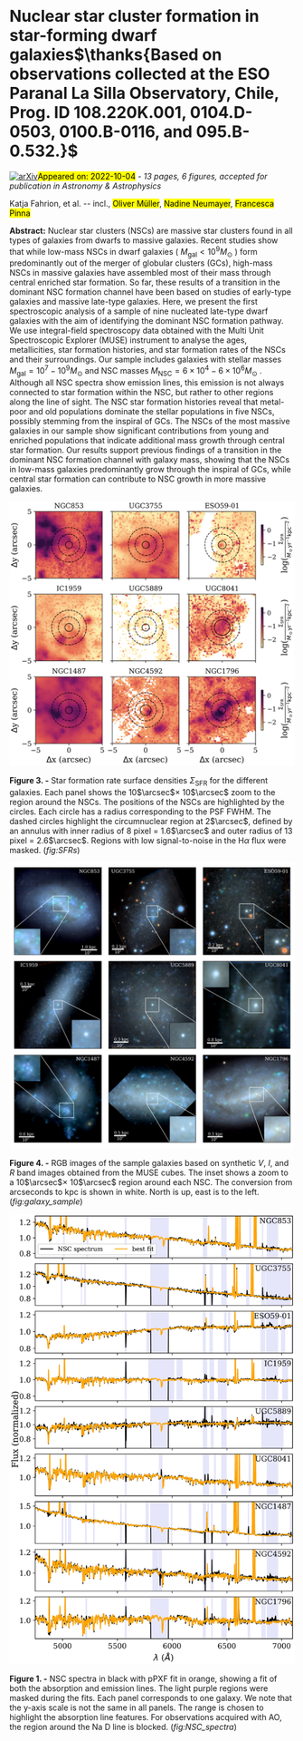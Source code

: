 <div class="macros" style="visibility:hidden;">
$\newcommand{\ensuremath}{}$
$\newcommand{\xspace}{}$
$\newcommand{\object}[1]{\texttt{#1}}$
$\newcommand{\farcs}{{.}''}$
$\newcommand{\farcm}{{.}'}$
$\newcommand{\arcsec}{''}$
$\newcommand{\arcmin}{'}$
$\newcommand{\ion}[2]{#1#2}$
$\newcommand{\textsc}[1]{\textrm{#1}}$
$\newcommand{\hl}[1]{\textrm{#1}}$
$\newcommand{\footnote}[1]{}$
$\newcommand$</div>

<div class="macros" style="visibility:hidden;">
$\newcommand{\ensuremath}{}$
$\newcommand{\xspace}{}$
$\newcommand{\object}[1]{\texttt{#1}}$
$\newcommand{\farcs}{{.}''}$
$\newcommand{\farcm}{{.}'}$
$\newcommand{\arcsec}{''}$
$\newcommand{\arcmin}{'}$
$\newcommand{\ion}[2]{#1#2}$
$\newcommand{\textsc}[1]{\textrm{#1}}$
$\newcommand{\hl}[1]{\textrm{#1}}$
$\newcommand{\footnote}[1]{}$
$\newcommand$</div>



<div id="title">

# Nuclear star cluster formation in star-forming dwarf galaxies$\thanks{Based on observations collected at the ESO Paranal La Silla Observatory, Chile, Prog. ID 108.220K.001, 0104.D-0503, 0100.B-0116, and 095.B-0.532.}$

</div>
<div id="comments">

[![arXiv](https://img.shields.io/badge/arXiv-2210.01556-b31b1b.svg)](https://arxiv.org/abs/2210.01556)<mark>Appeared on: 2022-10-04</mark> - _13 pages, 6 figures, accepted for publication in Astronomy & Astrophysics_

</div>
<div id="authors">

Katja Fahrion, et al. -- incl., <mark>Oliver Müller</mark>, <mark>Nadine Neumayer</mark>, <mark>Francesca Pinna</mark>

</div>
<div id="abstract">

**Abstract:** Nuclear star clusters (NSCs) are massive star clusters found in all types of galaxies from dwarfs to massive galaxies. Recent studies show that while low-mass NSCs in dwarf galaxies ( $M_\text{gal} < 10^{9} M_\odot$ ) form predominantly out of the merger of globular clusters (GCs), high-mass NSCs in massive galaxies have assembled most of their mass through central enriched star formation. So far, these results of a transition in the dominant NSC formation channel have been based on studies of early-type galaxies and massive late-type galaxies. Here, we present the first spectroscopic analysis of a sample of nine nucleated late-type dwarf galaxies with the aim of identifying the dominant NSC formation pathway. We use integral-field spectroscopy data obtained with the Multi Unit Spectroscopic Explorer (MUSE) instrument to analyse the ages, metallicities, star formation histories, and star formation rates of the NSCs and their surroundings. Our sample includes galaxies with stellar masses $M_\text{gal} = 10^7 - 10^9 M_\odot$ and NSC masses $M_\text{NSC} = 6 \times 10^4 - 6 \times 10^{6} M_\odot$ . Although all NSC spectra show emission lines, this emission is not always connected to star formation within the NSC, but rather to other regions along the line of sight. The NSC star formation histories reveal that metal-poor and old populations dominate the stellar populations in five NSCs, possibly stemming from the inspiral of GCs. The NSCs of the most massive galaxies in our sample show significant contributions from young and enriched populations that indicate additional mass growth through central star formation. Our results support previous findings of a transition in the dominant NSC formation channel with galaxy mass, showing that the NSCs in low-mass galaxies predominantly grow through the inspiral of GCs, while central star formation can contribute to NSC growth in more massive galaxies.

</div>

<div id="div_fig1">

<img src="tmp_2210.01556/./Figures/galaxy_starformationrates_small.png" alt="Fig3" width="100%"/>

**Figure 3. -** Star formation rate surface densities $\Sigma_{\text{SFR}}$ for the different galaxies. Each panel shows the 10$\arcsec$$\times$ 10$\arcsec$  zoom to the region around the NSCs. The positions of the NSCs are highlighted by the circles. Each circle has a radius corresponding to the PSF FWHM. The dashed circles highlight the circumnuclear region at 2$\arcsec$, defined by an annulus with inner radius of 8 pixel = 1.6$\arcsec$ and outer radius of 13 pixel = 2.6$\arcsec$. Regions with low signal-to-noise in the H$\alpha$ flux were masked. (*fig:SFRs*)

</div>
<div id="div_fig2">

<img src="tmp_2210.01556/./Figures/galaxy_sample.png" alt="Fig4" width="100%"/>

**Figure 4. -** RGB images of the sample galaxies based on synthetic $V$, $I$, and $R$ band images obtained from the MUSE cubes. The inset shows a zoom to a 10$\arcsec$$\times$ 10$\arcsec$ region around each NSC. The conversion from arcseconds to kpc is shown in white. North is up, east is to the left. (*fig:galaxy_sample*)

</div>
<div id="div_fig3">

<img src="tmp_2210.01556/./Figures/NSC_spectra.png" alt="Fig1" width="100%"/>

**Figure 1. -** NSC spectra in black with pPXF fit in orange, showing a fit of both the absorption and emission lines. The light purple regions were masked during the fits. Each panel corresponds to one galaxy. We note that the y-axis scale is not the same in all panels. The range is chosen to highlight the absorption line features. For observations acquired with AO, the region around the Na D line is blocked. (*fig:NSC_spectra*)

</div>